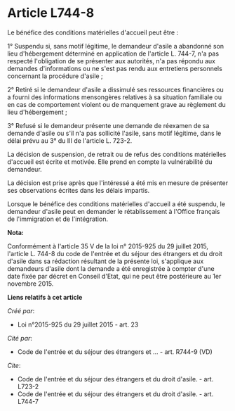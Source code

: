 # Article L744-8

Le bénéfice des conditions matérielles d'accueil peut être : 

1° Suspendu si, sans motif légitime, le demandeur d'asile a abandonné son lieu d'hébergement déterminé en application de
l'article L. 744-7, n'a pas respecté l'obligation de se présenter aux autorités, n'a pas répondu aux demandes d'informations
ou ne s'est pas rendu aux entretiens personnels concernant la procédure d'asile ; 

2° Retiré si le demandeur d'asile a dissimulé ses ressources financières ou a fourni des informations mensongères relatives à
sa situation familiale ou en cas de comportement violent ou de manquement grave au règlement du lieu d'hébergement ; 

3° Refusé si le demandeur présente une demande de réexamen de sa demande d'asile ou s'il n'a pas sollicité l'asile, sans
motif légitime, dans le délai prévu au 3° du III de l'article L. 723-2.

La décision de suspension, de retrait ou de refus des conditions matérielles d'accueil est écrite et motivée. Elle prend en
compte la vulnérabilité du demandeur. 

La décision est prise après que l'intéressé a été mis en mesure de présenter ses observations écrites dans les délais
impartis. 

Lorsque le bénéfice des conditions matérielles d'accueil a été suspendu, le demandeur d'asile peut en demander le
rétablissement à l'Office français de l'immigration et de l'intégration.

**Nota:**

Conformément à l'article 35 V de la loi n° 2015-925 du 29 juillet 2015, l'article L. 744-8 du code de l'entrée et du séjour
des étrangers et du droit d'asile dans sa rédaction résultant de la présente loi, s'applique aux demandeurs d'asile dont la
demande a été enregistrée à compter d'une date fixée par décret en Conseil d'Etat, qui ne peut être postérieure au 1er
novembre 2015.

**Liens relatifs à cet article**

_Créé par_:

  - Loi n°2015-925 du 29 juillet 2015 - art. 23

_Cité par_:

  - Code de l'entrée et du séjour des étrangers et ... - art. R744-9 (VD)

_Cite_:

  - Code de l'entrée et du séjour des étrangers et du droit d'asile. - art. L723-2
  - Code de l'entrée et du séjour des étrangers et du droit d'asile. - art. L744-7
